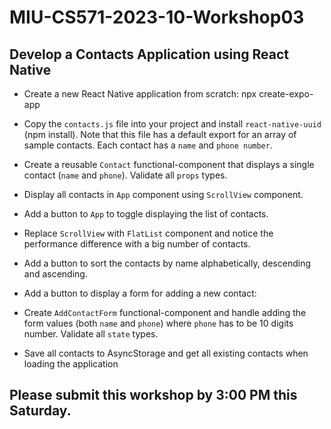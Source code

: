 # MIU-CS571-2023-10-Workshop03
## Develop a Contacts Application using React Native
* Create a new React Native application from scratch: npx create-expo-app <your-app-name>
* Copy the `contacts.js` file into your project and install `react-native-uuid` (npm install). Note that this file has a default export for an array of sample contacts. Each contact has a `name` and `phone number`.
* Create a reusable `Contact` functional-component that displays a single contact (`name` and `phone`). Validate all `props` types.
* Display all contacts in `App` component using `ScrollView` component.
* Add a button to `App` to toggle displaying the list of contacts.
* Replace `ScrollView` with `FlatList` component and notice the performance difference with a big number of contacts.
* Add a button to sort the contacts by name alphabetically, descending and ascending.

* Add a button to display a form for adding a new contact:
* Create `AddContactForm` functional-component and handle adding the form values (both `name` and `phone`) where `phone` has to be 10 digits number. Validate all `state` types.
* Save all contacts to AsyncStorage and get all existing contacts when loading the application

## Please submit this workshop by 3:00 PM this Saturday.

